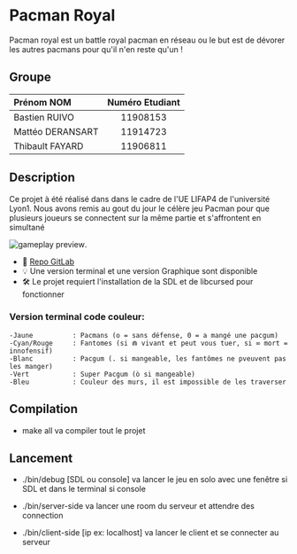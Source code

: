 # Pacman  Royal

Pacman royal est un battle royal pacman en réseau ou le but est de dévorer les autres pacmans pour qu'il n'en reste qu'un !


## Groupe

| Prénom NOM | Numéro Etudiant |
| :--------------- |:---------------:|
|Bastien   RUIVO | 11908153 |
|Mattéo    DERANSART | 11914723 |
|Thibault  FAYARD | 11906811 |

## Description

Ce projet à été réalisé dans dans le cadre de l'UE LIFAP4 de l'université Lyon1.
Nous avons remis au gout du jour le célère jeu Pacman pour que plusieurs joueurs se connectent sur la même partie et s'affrontent en simultané

![](/data/pacman_gameplay.gif "gameplay preview").

- 📍 [Repo GitLab](https://forge.univ-lyon1.fr/les-cracks/pacman-royale/)
- 💡 Une version terminal et une version Graphique sont disponible
- 🛠️ Le projet requiert l'installation de la SDL et de libcursed pour fonctionner
	
### Version terminal code couleur:

	-Jaune 			: Pacmans (o = sans défense, 0 = a mangé une pacgum)
	-Cyan/Rouge		: Fantomes (si ⋒ vivant et peut vous tuer, si ∞ mort = innofensif)
	-Blanc			: Pacgum (. si mangeable, les fantômes ne pveuvent pas les manger)
	-Vert			: Super Pacgum (ò si mangeable)
	-Bleu			: Couleur des murs, il est impossible de les traverser
	

## Compilation

- make all
	va compiler tout le projet
	
## Lancement

- ./bin/debug [SDL ou console] 		va lancer le jeu en solo avec une fenêtre si SDL et dans le terminal si console

- ./bin/server-side 				va lancer une room du serveur et attendre des connection

- ./bin/client-side [ip ex: localhost]	va lancer le client et se connecter au serveur
